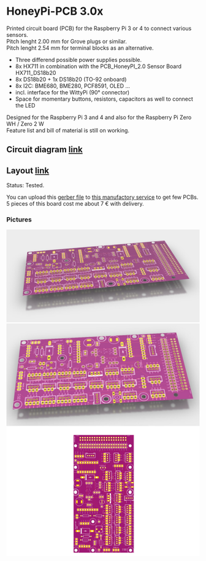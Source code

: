 # HoneyPi-PCB 3.0x

Printed circuit board (PCB) for the Raspberry Pi 3 or 4 to connect various sensors.  
Pitch lenght 2.00 mm for Grove plugs or similar.  
Pitch lenght 2.54 mm for terminal blocks as an alternative. 
 
- Three differend possible power supplies possible.  
- 8x HX711 in combination with the PCB_HoneyPI_2.0 Sensor Board HX711_DS18b20  
- 8x DS18b20 + 1x DS18b20 (TO-92 onboard)  
- 8x I2C: BME680, BME280, PCF8591, OLED ...
- incl. interface for the WittyPi (90° connector)
- Space for momentary buttons, resistors, capacitors as well to connect the LED 

Designed for the Raspberry Pi 3 and 4 and also for the Raspberry Pi Zero WH / Zero 2 W   
Feature list and bill of material is still on working.  

## Circuit diagram [link](./HoneyPI_Platine_3.00_Schaltplan.pdf)
## Layout [link](./HoneyPI_Platine_3.00_layout.pdf)
Status: Tested.  

You can upload this [gerber file](./HoneyPI_Platine_3.00_2022-08-15.zip) to [this manufactory service](https://jlcpcb.com/quote) to get few PCBs. 5 pieces of this board cost me about 7 € with delivery. 

### Pictures
![Board render picture](./Pictures/Platine_3.0_01.jpg)
![Board render picture](./Pictures/Platine_3.0_02.jpg)
![Board render picture](./Pictures/HoneyPI_Platine_3.00.png)
